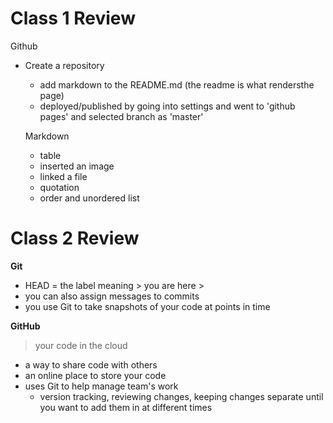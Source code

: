 # Class 1 Review

Github
- Create a repository
  - add markdown to the README.md (the readme is what rendersthe page)
  - deployed/published by going into settings and went to 'github pages' and selected branch as 'master'
  
  Markdown
  - table
  - inserted an image
  - linked a file
  - quotation
  - order and unordered list
  
# Class 2 Review

**Git**
- HEAD = the label meaning > you are here >
- you can also assign messages to commits
- you use Git to take snapshots of your code at points in time

**GitHub**
> your code in the cloud
>
- a way to share code with others
- an online place to store your code
- uses Git to help manage team's work
  - version tracking, reviewing changes, keeping changes separate until you want to add them in at different times
